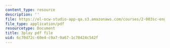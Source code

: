 ```yaml
---
content_type: resource
description: ''
file: https://ol-ocw-studio-app-qa.s3.amazonaws.com/courses/2-003sc-engineering-dynamics-fall-2011/6c70d72c60e4c9a79a671c70424c542f_lFedznDnPZc.pdf
file_type: application/pdf
resourcetype: Document
title: 3play pdf file
uid: 6c70d72c-60e4-c9a7-9a67-1c70424c542f
---
```

